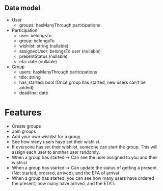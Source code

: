 ## Data model

- User
  - groups: hasManyThrough participations
- Participation
  - user: belongsTo
  - group: belongsTo
  - wishlist: string (nullable)
  - assignedUser: belongsTo user (nullable)
  - presentStatus (nullable)
  - eta: date (nullable)
- Group
  - users: hasManyThrough participations
  - title: string
  - has_started: bool (Once group has started, new users can't be added)
  - deadline: date

# Features
- Create groups
- Join groups
- Add your own wishlist for a group
- See how many users have set their wishlist.
- If everyone has set their wishlist, someone can start the group. This will assign each user to another user randomly.
- When a group has started -> Can see the user assigned to you and their wishlist
- When a group has started -> Can update the status of getting a present. (Not started, ordered, arrived), and the ETA of arrival
- When a group has started, you can see how many users have ordered the present, how many have arrived, and the ETA's
